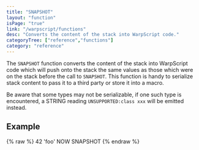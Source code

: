 ```yaml
---
title: "SNAPSHOT"
layout: "function"
isPage: "true"
link: "/warpscript/functions"
desc: "Converts the content of the stack into WarpScript code."
categoryTree: ["reference","functions"]
category: "reference"
---
```


The `SNAPSHOT` function converts the content of the stack into WarpScript code which will push onto the stack the same values as those which were on the stack before the call to `SNAPSHOT`. This function is handy to serialize stack content to pass it to a third party or store it into a macro.

Be aware that some types may not be serializable, if one such type is encountered, a STRING reading `UNSUPPORTED:class xxx` will be emitted instead.

## Example ##

{% raw %}
<warp10-warpscript-widget backend="{{backend}}"  exec-endpoint="{{execEndpoint}}">42 'foo' NOW
SNAPSHOT
</warp10-warpscript-widget>
{% endraw %}      
